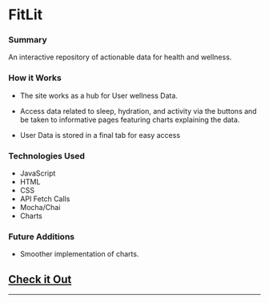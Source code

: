 # FitLit

### Summary
An interactive repository of actionable data for health and wellness.
### How it Works
- The site works as a hub for User wellness Data.

- Access data related to sleep, hydration, and activity via the buttons and be taken to informative pages featuring charts explaining the data.
- User Data is stored in a final tab for easy access


### Technologies Used
- JavaScript
- HTML
- CSS
- API Fetch Calls
- Mocha/Chai
- Charts

### Future Additions
- Smoother implementation of charts.


## [Check it Out]()
***************************************
